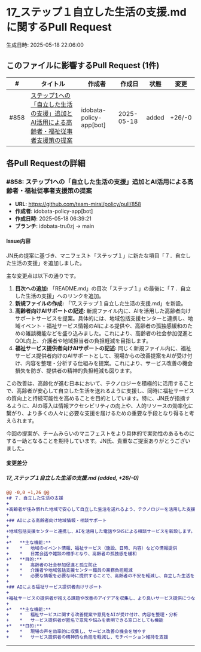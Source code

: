 # 17_ステップ１自立した生活の支援.md に関するPull Request

生成日時: 2025-05-18 22:06:00

## このファイルに影響するPull Request (1件)

| # | タイトル | 作成者 | 作成日 | 状態 | 変更 |
|---|---------|--------|--------|------|------|
| #858 | [ステップ1への「自立した生活の支援」追加とAI活用による高齢者・福祉従事者支援策の提案](https://github.com/team-mirai/policy/pull/858) | idobata-policy-app[bot] | 2025-05-18 | added | +26/-0 |

## 各Pull Requestの詳細

### #858: ステップ1への「自立した生活の支援」追加とAI活用による高齢者・福祉従事者支援策の提案

- **URL**: https://github.com/team-mirai/policy/pull/858
- **作成者**: idobata-policy-app[bot]
- **作成日時**: 2025-05-18 06:39:21
- **ブランチ**: idobata-tru0zj → main

#### Issue内容

JN氏の提案に基づき、マニフェスト「ステップ１」に新たな項目「７．自立した生活の支援」を追加しました。

主な変更点は以下の通りです。
1.  **目次への追加:** 「README.md」の目次「ステップ１」の最後に「７．自立した生活の支援」へのリンクを追加。
2.  **新規ファイルの作成:** 「17_ステップ１自立した生活の支援.md」を新設。
3.  **高齢者向けAIサポートの記述:** 新規ファイル内に、AIを活用した高齢者向けサポートサービスを提案。具体的には、地域包括支援センターと連携し、地域イベント・福祉サービス情報のAIによる提供や、高齢者の孤独感緩和のための雑談機能などを盛り込みました。これにより、高齢者の社会参加促進とQOL向上、介護者や地域担当者の負担軽減を目指します。
4.  **福祉サービス提供者向けAIサポートの記述:** 同じく新規ファイル内に、福祉サービス提供者向けのAIサポートとして、現場からの改善提案をAIが受け付け、内容を整理・分析する仕組みを提案。これにより、サービス改善の機会損失を防ぎ、提供者の精神的負担軽減も図ります。

この改善は、高齢化が進む日本において、テクノロジーを積極的に活用することで、高齢者が安心して自立した生活を送れるように支援し、同時に福祉サービスの質向上と持続可能性を高めることを目的としています。特に、JN氏が指摘するように、AIの導入は情報アクセシビリティの向上や、人的リソースの効率化に繋がり、より多くの人々に必要な支援を届けるための重要な手段となり得ると考えられます。

今回の提案が、チームみらいのマニフェストをより具体的で実効性のあるものにする一助となることを期待しています。JN氏、貴重なご提案ありがとうございました。

#### 変更差分

##### 17_ステップ１自立した生活の支援.md (added, +26/-0)

```diff
@@ -0,0 +1,26 @@
+# ７．自立した生活の支援
+
+高齢者が住み慣れた地域で安心して自立した生活を送れるよう、テクノロジーを活用した支援を行います。
+
+## AIによる高齢者向け地域情報・相談サポート
+
+地域包括支援センターと連携し、AIを活用した電話やSNSによる相談サービスを新設します。
+
+*   **主な機能:**
+    *   地域のイベント情報、福祉サービス（施設、日時、内容）などの情報提供
+    *   日常会話や雑談の相手となり、高齢者の孤独感を緩和
+*   **目的:**
+    *   高齢者の社会参加促進と孤立防止
+    *   介護者や地域包括支援センター職員の業務負担軽減
+    *   必要な情報を必要な時に提供することで、高齢者の不安を軽減し、自立した生活を支援
+
+## AIによる福祉サービス提供者向けサポート
+
+福祉サービスの提供者が抱える課題や改善のアイデアを収集し、より良いサービス提供につなげるため、AIを活用した改善提案受付サービスを導入します。
+
+*   **主な機能:**
+    *   福祉サービスに関する改善提案や意見をAIが受け付け、内容を整理・分析
+    *   サービス提供者が匿名で意見や悩みを表明できる窓口としても機能
+*   **目的:**
+    *   現場の声を効率的に収集し、サービス改善の機会を増やす
+    *   サービス提供者の精神的な負担を軽減し、モチベーション維持を支援
```

---


